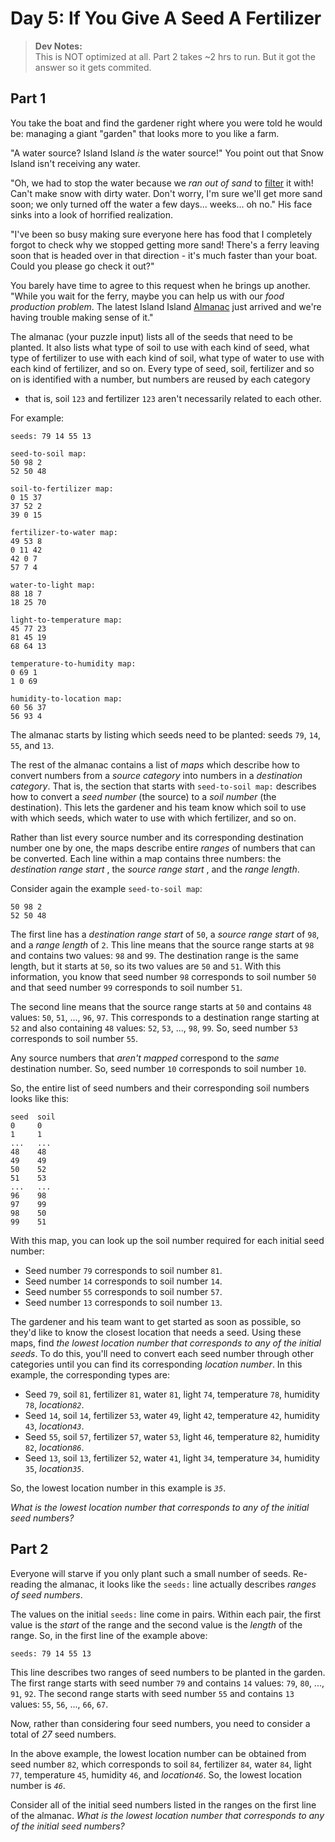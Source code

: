 # Day 5: If You Give A Seed A Fertilizer

> **Dev Notes:**  
> This is NOT optimized at all. Part 2 takes ~2 hrs to run. But it got the answer so it gets commited. 

## Part 1
You take the boat and find the gardener right where you were told he would be:
managing a giant "garden" that looks more to you like a farm.

"A water source? Island Island _is_ the water source!" You point out that Snow
Island isn't receiving any water.

"Oh, we had to stop the water because we _ran out of sand_ to
[filter](https://en.wikipedia.org/wiki/Sand_filter) it with! Can't make snow
with dirty water. Don't worry, I'm sure we'll get more sand soon; we only
turned off the water a few days... weeks... oh no." His face sinks into a look
of horrified realization.

"I've been so busy making sure everyone here has food that I completely forgot
to check why we stopped getting more sand! There's a ferry leaving soon that
is headed over in that direction - it's much faster than your boat. Could you
please go check it out?"

You barely have time to agree to this request when he brings up another.
"While you wait for the ferry, maybe you can help us with our _food production
problem_. The latest Island Island
[Almanac](https://en.wikipedia.org/wiki/Almanac) just arrived and we're having
trouble making sense of it."

The almanac (your puzzle input) lists all of the seeds that need to be
planted. It also lists what type of soil to use with each kind of seed, what
type of fertilizer to use with each kind of soil, what type of water to use
with each kind of fertilizer, and so on. Every type of seed, soil, fertilizer
and so on is identified with a number, but numbers are reused by each category
- that is, soil `123` and fertilizer `123` aren't necessarily related to each
other.

For example:

    
    
    seeds: 79 14 55 13
    
    seed-to-soil map:
    50 98 2
    52 50 48
    
    soil-to-fertilizer map:
    0 15 37
    37 52 2
    39 0 15
    
    fertilizer-to-water map:
    49 53 8
    0 11 42
    42 0 7
    57 7 4
    
    water-to-light map:
    88 18 7
    18 25 70
    
    light-to-temperature map:
    45 77 23
    81 45 19
    68 64 13
    
    temperature-to-humidity map:
    0 69 1
    1 0 69
    
    humidity-to-location map:
    60 56 37
    56 93 4
    

The almanac starts by listing which seeds need to be planted: seeds `79`,
`14`, `55`, and `13`.

The rest of the almanac contains a list of _maps_ which describe how to
convert numbers from a _source category_ into numbers in a _destination
category_. That is, the section that starts with `seed-to-soil map:` describes
how to convert a _seed number_ (the source) to a _soil number_ (the
destination). This lets the gardener and his team know which soil to use with
which seeds, which water to use with which fertilizer, and so on.

Rather than list every source number and its corresponding destination number
one by one, the maps describe entire _ranges_ of numbers that can be
converted. Each line within a map contains three numbers: the _destination
range start_ , the _source range start_ , and the _range length_.

Consider again the example `seed-to-soil map`:

    
    
    50 98 2
    52 50 48
    

The first line has a _destination range start_ of `50`, a _source range start_
of `98`, and a _range length_ of `2`. This line means that the source range
starts at `98` and contains two values: `98` and `99`. The destination range
is the same length, but it starts at `50`, so its two values are `50` and
`51`. With this information, you know that seed number `98` corresponds to
soil number `50` and that seed number `99` corresponds to soil number `51`.

The second line means that the source range starts at `50` and contains `48`
values: `50`, `51`, ..., `96`, `97`. This corresponds to a destination range
starting at `52` and also containing `48` values: `52`, `53`, ..., `98`, `99`.
So, seed number `53` corresponds to soil number `55`.

Any source numbers that _aren't mapped_ correspond to the _same_ destination
number. So, seed number `10` corresponds to soil number `10`.

So, the entire list of seed numbers and their corresponding soil numbers looks
like this:

    
    
    seed  soil
    0     0
    1     1
    ...   ...
    48    48
    49    49
    50    52
    51    53
    ...   ...
    96    98
    97    99
    98    50
    99    51
    

With this map, you can look up the soil number required for each initial seed
number:

  * Seed number `79` corresponds to soil number `81`.
  * Seed number `14` corresponds to soil number `14`.
  * Seed number `55` corresponds to soil number `57`.
  * Seed number `13` corresponds to soil number `13`.

The gardener and his team want to get started as soon as possible, so they'd
like to know the closest location that needs a seed. Using these maps, find
_the lowest location number that corresponds to any of the initial seeds_. To
do this, you'll need to convert each seed number through other categories
until you can find its corresponding _location number_. In this example, the
corresponding types are:

  * Seed `79`, soil `81`, fertilizer `81`, water `81`, light `74`, temperature `78`, humidity `78`, _location`82`_.
  * Seed `14`, soil `14`, fertilizer `53`, water `49`, light `42`, temperature `42`, humidity `43`, _location`43`_.
  * Seed `55`, soil `57`, fertilizer `57`, water `53`, light `46`, temperature `82`, humidity `82`, _location`86`_.
  * Seed `13`, soil `13`, fertilizer `52`, water `41`, light `34`, temperature `34`, humidity `35`, _location`35`_.

So, the lowest location number in this example is _`35`_.

_What is the lowest location number that corresponds to any of the initial
seed numbers?_




## Part 2


Everyone will starve if you only plant such a small number of seeds. Re-
reading the almanac, it looks like the `seeds:` line actually describes
_ranges of seed numbers_.

The values on the initial `seeds:` line come in pairs. Within each pair, the
first value is the _start_ of the range and the second value is the _length_
of the range. So, in the first line of the example above:

    
    
    seeds: 79 14 55 13

This line describes two ranges of seed numbers to be planted in the garden.
The first range starts with seed number `79` and contains `14` values: `79`,
`80`, ..., `91`, `92`. The second range starts with seed number `55` and
contains `13` values: `55`, `56`, ..., `66`, `67`.

Now, rather than considering four seed numbers, you need to consider a total
of _27_ seed numbers.

In the above example, the lowest location number can be obtained from seed
number `82`, which corresponds to soil `84`, fertilizer `84`, water `84`,
light `77`, temperature `45`, humidity `46`, and _location`46`_. So, the
lowest location number is _`46`_.

Consider all of the initial seed numbers listed in the ranges on the first
line of the almanac. _What is the lowest location number that corresponds to
any of the initial seed numbers?_


